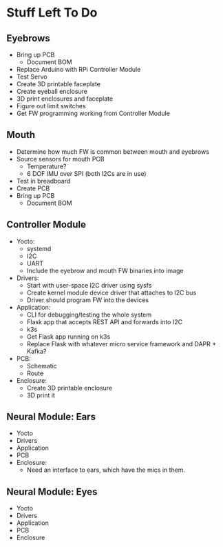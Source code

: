 # Stuff Left To Do

## Eyebrows

* Bring up PCB
    * Document BOM
* Replace Arduino with RPi Controller Module
* Test Servo
* Create 3D printable faceplate
* Create eyeball enclosure
* 3D print enclosures and faceplate
* Figure out limit switches
* Get FW programming working from Controller Module

## Mouth

* Determine how much FW is common between mouth and eyebrows
* Source sensors for mouth PCB
    * Temperature?
    * 6 DOF IMU over SPI (both I2Cs are in use)
* Test in breadboard
* Create PCB
* Bring up PCB
    * Document BOM

## Controller Module

* Yocto:
    * systemd
    * I2C
    * UART
    * Include the eyebrow and mouth FW binaries into image
* Drivers:
    * Start with user-space I2C driver using sysfs
    * Create kernel module device driver that attaches to I2C bus
    * Driver should program FW into the devices
* Application:
    * CLI for debugging/testing the whole system
    * Flask app that accepts REST API and forwards into I2C
    * k3s
    * Get Flask app running on k3s
    * Replace Flask with whatever micro service framework and DAPR + Kafka?
* PCB:
    * Schematic
    * Route
* Enclosure:
    * Create 3D printable enclosure
    * 3D print it

## Neural Module: Ears

* Yocto
* Drivers
* Application
* PCB
* Enclosure:
    * Need an interface to ears, which have the mics in them.

## Neural Module: Eyes

* Yocto
* Drivers
* Application
* PCB
* Enclosure
